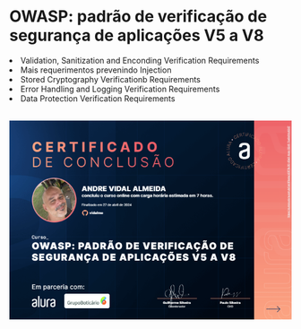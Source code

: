 # OWASP: padrão de verificação de segurança de aplicações V5 a V8

<li>Validation, Sanitization and Enconding Verification Requirements
<li>Mais requerimentos prevenindo Injection
<li>Stored Cryptography Verificationb Requirements
<li>Error Handling and Logging Verification Requirements
<li>Data Protection Verification Requirements

<br>
<br>

![alt text](image.png)